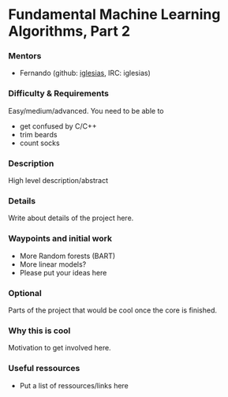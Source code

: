 # Fundamental Machine Learning Algorithms, Part 2

### Mentors
 * Fernando (github: [iglesias](https://github.com/iglesias), IRC: iglesias)

### Difficulty & Requirements
Easy/medium/advanced.
You need to be able to
 * get confused by C/C++
 * trim beards
 * count socks

### Description
High level description/abstract

### Details
Write about details of the project here.

### Waypoints and initial work
 * More Random forests (BART)
 * More linear models?
 * Please put your ideas here

### Optional
Parts of the project that would be cool once the core is finished.

### Why this is cool
Motivation to get involved here.

### Useful ressources
 * Put a list of ressources/links here